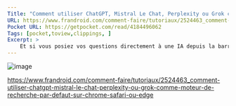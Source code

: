 ```yaml
---
Title: "Comment utiliser ChatGPT, Mistral Le Chat, Perplexity ou Grok comme moteur de recherche par défaut sur Chrome, Safari ou Edge"
URL: https://www.frandroid.com/comment-faire/tutoriaux/2524463_comment-utiliser-chatgpt-mistral-le-chat-perplexity-ou-grok-comme-moteur-de-recherche-par-defaut-sur-chrome-safari-ou-edge
Pocket URL: https://getpocket.com/read/4184496062
Tags: [pocket,toview,clippings, ]
Excerpt: >
    Et si vous posiez vos questions directement à une IA depuis la barre de recherche de votre navigateur ? ChatGPT, Grok, Mistral ou Perplexity, voici comment en faire votre moteur principal.
---
```


![image](https://images.frandroid.com/wp-content/uploads/2025/02/image-127-20.jpg)

https://www.frandroid.com/comment-faire/tutoriaux/2524463_comment-utiliser-chatgpt-mistral-le-chat-perplexity-ou-grok-comme-moteur-de-recherche-par-defaut-sur-chrome-safari-ou-edge

